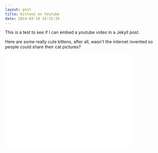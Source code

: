 ```yaml
---
layout: post
title: Kittens on Youtube
date: 2014-03-10 14:15:39
---
```


This is a test to see if I can embed a youtube video in a Jekyll post.

Here are some really cute kittens, after all, wasn't the internet invented so people could share their cat pictures?

<iframe width="420" height="315" src="//www.youtube.com/embed/vdQj2ohqCBk" frameborder="0" allowfullscreen></iframe>